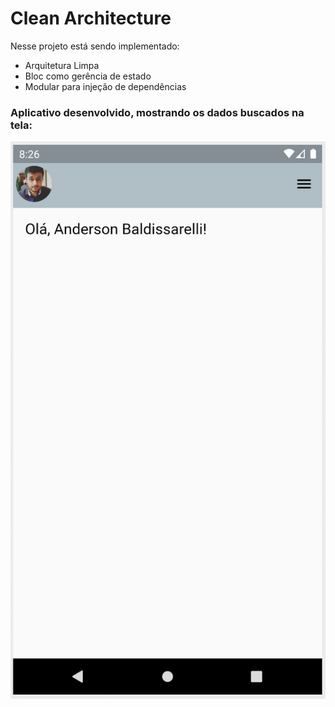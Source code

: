 # Clean Architecture

Nesse projeto está sendo implementado:

* Arquitetura Limpa
* Bloc como gerência de estado
* Modular para injeção de dependências

### Aplicativo desenvolvido, mostrando os dados buscados na tela:

<p align="center">
  <img src="clean_architecture.png">
</p>
